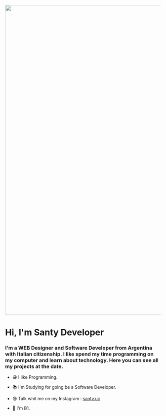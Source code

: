 <div id="header" aling="center">
    <img src="https://cdn.vectorstock.com/i/preview-1x/14/95/banner-software-ui-and-development-for-different-vector-37731495.jpg" width="1000">
    <h1 aling="center">Hi, I'm Santy Developer</h1>
    <h3 aling="center">I'm a WEB Designer and Software Developer from Argentina with Italian citizenship. I like spend my time programming on my computer and learn about technology. Here you can see all my projects at the date.</h3>
</div>

- 😀 I like Programming.

- 📚 I'm Studying for going be a Software Developer.
  
- 😎 Talk whit me on my Instagram : [santy.uc](https://instagram.com/santy.uc?igshid=MzRlODBiNWFlZA==)
  
- 🏴󠁧󠁢󠁥󠁮󠁧󠁿 I'm B1.
